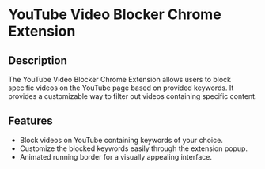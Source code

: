 # YouTube Video Blocker Chrome Extension

## Description

The YouTube Video Blocker Chrome Extension allows users to block specific videos on the YouTube page based on provided keywords. It provides a customizable way to filter out videos containing specific content.

## Features

- Block videos on YouTube containing keywords of your choice.
- Customize the blocked keywords easily through the extension popup.
- Animated running border for a visually appealing interface.

